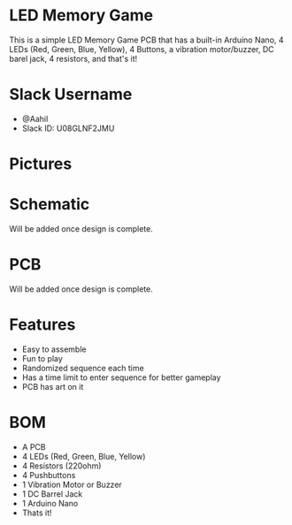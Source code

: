 # LED Memory Game
This is a simple LED Memory Game PCB that has a built-in Arduino Nano, 4 LEDs (Red, Green, Blue, Yellow), 4 Buttons, a vibration motor/buzzer, DC barel jack, 4 resistors, and that's it!
# Slack Username
- @Aahil
- Slack ID: U08GLNF2JMU
# Pictures

# Schematic
Will be added once design is complete.

# PCB
Will be added once design is complete.

# Features
- Easy to assemble
- Fun to play
- Randomized sequence each time
- Has a time limit to enter sequence for better gameplay
- PCB has art on it

# BOM
- A PCB
- 4 LEDs (Red, Green, Blue, Yellow)
- 4 Resistors (220ohm)
- 4 Pushbuttons
- 1 Vibration Motor or Buzzer
- 1 DC Barrel Jack
- 1 Arduino Nano
- Thats it!
